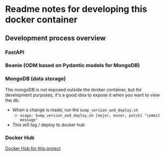 # Readme notes for developing this docker container

## Development process overview

### FastAPI
### Beanie (ODM based on Pydantic models for MongoDB)

### MongoDB (data storage)

The mongoDB is not exposed outside the docker container, but for development purposes, it's a 
good idea to expose it when you want to view the db.

* When a change is made, run the `bump_version_and_deploy.sh`
  * `usage: bump_version_and_deploy.sh [major, minor, patch] "commit message"`
* This will tag / deploy to docker hub

### Docker Hub
[Docker Hub for this project](https://hub.docker.com/repository/docker/johnofcamas/stat-scraper-web/general)